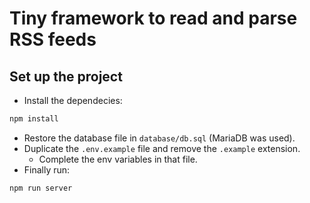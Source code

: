 # Tiny framework to read and parse RSS feeds

## Set up the project
* Install the dependecies:
```bash
npm install
```
* Restore the database file in `database/db.sql` (MariaDB was used).
* Duplicate the `.env.example` file and remove the `.example` extension.
    * Complete the env variables in that file.
* Finally run:
```bash
npm run server
```
